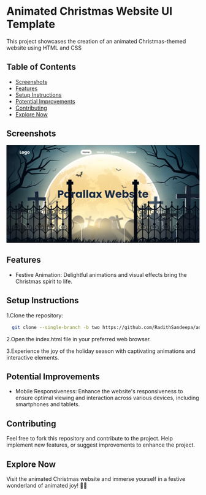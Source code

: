 
# Animated Christmas Website UI Template

This project showcases the creation of an animated Christmas-themed website using HTML and CSS
## Table of Contents

- [Screenshots](#Screenshots)
- [Features](#Features)
- [Setup Instructions](#Setup-Instructions)
- [Potential Improvements](#Potential-Improvements)
- [Contributing](#Contributing)
- [Explore Now](#Explore-Now)

<a id="Screenshots"></a>
## Screenshots

![UI](https://github.com/RadithSandeepa/animated-website-UI-templates/blob/two/Images/Screenshot.png)

<a id="Features"></a>
## Features

- Festive Animation: Delightful animations and visual effects bring the Christmas spirit to life.

<a id="Setup-Instructions"></a>
## Setup Instructions

  1.Clone the repository:

```bash
  git clone --single-branch -b two https://github.com/RadithSandeepa/animated-website-UI-templates.git
```


 2.Open the index.html file in your preferred web browser.

 3.Experience the joy of the holiday season with captivating animations and interactive elements.

<a id="Potential-Improvements"></a>
## Potential Improvements

- Mobile Responsiveness: Enhance the website's responsiveness to ensure optimal viewing and interaction across various devices, including smartphones and tablets.
  
<a id="Contributing"></a>
## Contributing

Feel free to fork this repository and contribute to the project. Help implement new features, or suggest improvements to enhance the project.

<a id="Try-Now"></a>
## Explore Now

Visit the animated Christmas website and immerse yourself in a festive wonderland of animated joy! 🎄✨
